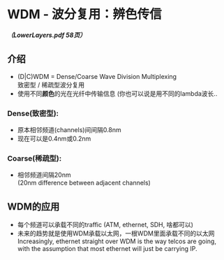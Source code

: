 # WDM - 波分复用：辨色传信
***（LowerLayers.pdf 58页）***

## 介绍
* (D|C)WDM = Dense/Coarse Wave Division Multiplexing  
致密型 / 稀疏型波分复用
* 使用不同**颜色**的光在光纤中传输信息 (你也可以说是用不同的lambda波长..

### Dense(致密型): 
* 原本相邻频道(channels)间间隔0.8nm
* 现在可以是0.4nm或0.2nm 

### Coarse(稀疏型): 
* 相邻频道间隔20nm  
(20nm difference between adjacent channels)

## WDM的应用
* 每个频道可以承载不同的traffic (ATM, ethernet, SDH, 啥都可以)
* 未来的趋势就是使用WDM承载以太网，一根WDM里面承载不同的以太网  
Increasingly, ethernet straight over WDM is the way telcos are going, with the assumption that most ethernet will just be carrying IP.